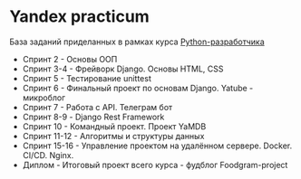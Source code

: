 # Yandex practicum
База заданий приделанных в рамках курса [Python-разработчика](https://github.com/Ivanmatv/Ivanmatv/blob/main/Матвеев%20Иван%20Михайлович_20232BE00518.pdf)

- Спринт 2 - Основы ООП
- Спринт 3-4 - Фрейворк Django. Основы HTML, CSS
- Спринт 5 - Тестирование unittest
- Спринт 6 - Финальный проект по основам Django. Yatube - микроблог 
- Спринт 7 - Работа с API. Телеграм бот
- Спринт 8-9 - Django Rest Framework
- Спринт 10 - Командный проект. Проект YaMDB
- Спринт 11-12 - Алгоритмы и структуры данных
- Спринт 15-16 - Управление проектом на удалённом сервере. Docker. CI/CD. Nginx.
- Диплом - Итоговый проект всего курса - фудблог Foodgram-project
